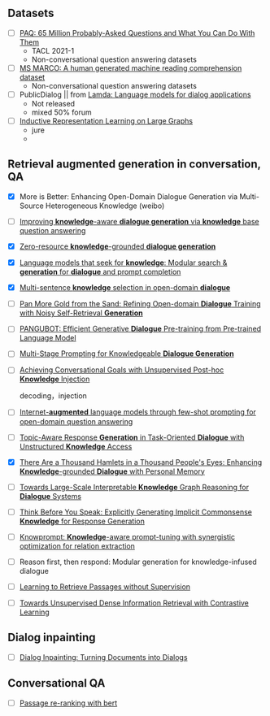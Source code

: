 ## Datasets

- [ ] [PAQ: 65 Million Probably-Asked Questions and What You Can Do With Them](https://aclanthology.org/2021.tacl-1.65.pdf)
  - TACL 2021-1
  - Non-conversational question answering datasets
- [ ] [MS MARCO: A human generated machine reading comprehension dataset](https://arxiv.org/abs/1611.09268)
  - Non-conversational question answering datasets
- [ ] PublicDialog || from [Lamda: Language models for dialog applications](https://arxiv.org/pdf/2201.08239.pdf)
  - Not released
  - mixed 50% forum 
- [ ] [Inductive Representation Learning on Large Graphs](https://arxiv.org/pdf/1706.02216.pdf)
  - jure
  - 



## Retrieval augmented generation in conversation, QA

- [x] More is Better: Enhancing Open-Domain Dialogue Generation via Multi-Source Heterogeneous Knowledge (weibo)

- [ ] [Improving **knowledge**-aware **dialogue generation** via **knowledge** base question answering](https://ojs.aaai.org/index.php/AAAI/article/view/6453)

- [x] [Zero-resource **knowledge**-grounded **dialogue generation**](https://proceedings.neurips.cc/paper/2020/hash/609c5e5089a9aa967232aba2a4d03114-Abstract.html)

- [x] [Language models that seek for **knowledge**: Modular search & **generation** for **dialogue** and prompt completion](https://arxiv.org/abs/2203.13224)

- [x] [Multi-sentence **knowledge** selection in open-domain **dialogue**](https://arxiv.org/abs/2203.00763)

- [ ] [Pan More Gold from the Sand: Refining Open-domain **Dialogue** Training with Noisy Self-Retrieval **Generation**](https://arxiv.org/abs/2201.11367)

- [ ] [PANGUBOT: Efficient Generative **Dialogue** Pre-training from Pre-trained Language Model](https://arxiv.org/abs/2203.17090)

- [ ] [Multi-Stage Prompting for Knowledgeable **Dialogue Generation**](https://arxiv.org/abs/2203.08745)

- [ ] [Achieving Conversational Goals with Unsupervised Post-hoc **Knowledge** Injection](https://openreview.net/forum?id=NEvmCSnnj63)

  decoding，injection

- [ ] [Internet-**augmented** language models through few-shot prompting for open-domain question answering](https://arxiv.org/abs/2203.05115)

- [ ] [Topic-Aware Response **Generation** in Task-Oriented **Dialogue** with Unstructured **Knowledge** Access](https://openreview.net/forum?id=FPpE1tWkC5)

- [x] [There Are a Thousand Hamlets in a Thousand People's Eyes: Enhancing **Knowledge**-grounded **Dialogue** with Personal Memory](https://arxiv.org/abs/2204.02624)

- [ ] [Towards Large-Scale Interpretable **Knowledge** Graph Reasoning for **Dialogue** Systems](https://arxiv.org/abs/2203.10610)

- [ ] [Think Before You Speak: Explicitly Generating Implicit Commonsense **Knowledge** for Response Generation](https://assets.amazon.science/d2/ae/c87ae52347d3923495c659652104/think-before-you-speak-explicitly-generating-implicit-commonsense-knowledge-for-response-generation.pdf)

- [ ] [Knowprompt: **Knowledge**-aware prompt-tuning with synergistic optimization for relation extraction](https://dl.acm.org/doi/abs/10.1145/3485447.3511998)

- [ ] Reason first, then respond: Modular generation for knowledge-infused dialogue



- [ ] [Learning to Retrieve Passages without Supervision](https://arxiv.org/abs/2112.07708)
- [ ] [Towards Unsupervised Dense Information Retrieval with Contrastive Learning](https://arxiv.org/abs/2112.09118)



## Dialog inpainting 

- [ ] [Dialog Inpainting: Turning Documents into Dialogs](https://arxiv.org/pdf/2205.09073.pdf)

## Conversational QA



- [ ] [Passage re-ranking with bert](https://arxiv.org/pdf/2205.09073.pdf)



